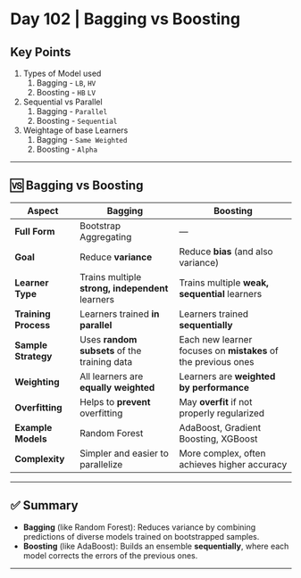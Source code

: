 # Day 102 | Bagging vs Boosting

## Key Points
1. Types of Model used
   1. Bagging - `LB`, `HV`
   2. Boosting - `HB` `LV`
2. Sequential vs Parallel
   1. Bagging - `Parallel`
   2. Boosting - `Sequential`
3. Weightage of base Learners
   1. Bagging - `Same Weighted`
   2. Boosting - `Alpha`


---

## 🆚 Bagging vs Boosting

| Aspect               | **Bagging**                                      | **Boosting**                                                  |
| -------------------- | ------------------------------------------------ | ------------------------------------------------------------- |
| **Full Form**        | Bootstrap Aggregating                            | —                                                             |
| **Goal**             | Reduce **variance**                              | Reduce **bias** (and also variance)                           |
| **Learner Type**     | Trains multiple **strong, independent** learners | Trains multiple **weak, sequential** learners                 |
| **Training Process** | Learners trained **in parallel**                 | Learners trained **sequentially**                             |
| **Sample Strategy**  | Uses **random subsets** of the training data     | Each new learner focuses on **mistakes** of the previous ones |
| **Weighting**        | All learners are **equally weighted**            | Learners are **weighted by performance**                      |
| **Overfitting**      | Helps to **prevent** overfitting                 | May **overfit** if not properly regularized                   |
| **Example Models**   | Random Forest                                    | AdaBoost, Gradient Boosting, XGBoost                          |
| **Complexity**       | Simpler and easier to parallelize                | More complex, often achieves higher accuracy                  |

---

## ✅ Summary

* **Bagging** (like Random Forest): Reduces variance by combining predictions of diverse models trained on bootstrapped samples.
* **Boosting** (like AdaBoost): Builds an ensemble **sequentially**, where each model corrects the errors of the previous ones.

---
